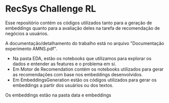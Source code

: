 # RecSys Challenge RL

Esse repositório contém os códigos utilizados tanto para a geração de embeddings quanto para a avaliação deles na tarefa de recomendação de negócios a usuários.

A documentação/detalhamento do trabalho está no arquivo "Documentação experimento AMNS.pdf".

- Na pasta EDA, estão os notebooks que utilizamos para explorar os dados e entender as features e o problema em si.
- Em Motor de Recomendation contém os notebooks utilizados para gerar as recomendações com base nos embeddings desenvolvidos.
- Em EmbeddingsGeneration estão os códigos utilizados para gerar os embeddings a partir dos usuários ou dos textos.

Os embeddings estão na pasta data e embeddings
